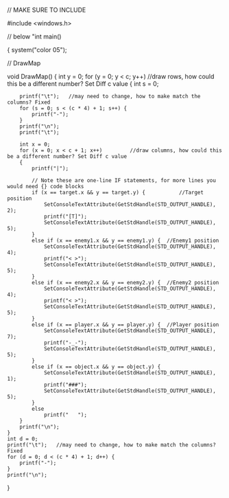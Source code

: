 // MAKE SURE TO INCLUDE

 #include <windows.h>

// below "int main() 

{
system("color 05");

// DrawMap 

void DrawMap()
{
	int y = 0;
	for (y = 0; y < c; y++)				//draw rows, how could this be a different number? Set Diff c value
	{
		int s = 0;



		printf("\t");	//may need to change, how to make match the columns? Fixed
		for (s = 0; s < (c * 4) + 1; s++) {
			printf("-");
		}
		printf("\n");
		printf("\t");

		int x = 0;
		for (x = 0; x < c + 1; x++)			//draw columns, how could this be a different number? Set Diff c value
		{
			printf("|");

			// Note these are one-line IF statements, for more lines you would need {} code blocks
			if (x == target.x && y == target.y) {			//Target position
				SetConsoleTextAttribute(GetStdHandle(STD_OUTPUT_HANDLE), 2);
				printf("[T]");
				SetConsoleTextAttribute(GetStdHandle(STD_OUTPUT_HANDLE), 5);
			}
			else if (x == enemy1.x && y == enemy1.y) {	//Enemy1 position
				SetConsoleTextAttribute(GetStdHandle(STD_OUTPUT_HANDLE), 4);
				printf("< >");
				SetConsoleTextAttribute(GetStdHandle(STD_OUTPUT_HANDLE), 5);
			}
			else if (x == enemy2.x && y == enemy2.y) {	//Enemy2 position
				SetConsoleTextAttribute(GetStdHandle(STD_OUTPUT_HANDLE), 4);
				printf("< >");
				SetConsoleTextAttribute(GetStdHandle(STD_OUTPUT_HANDLE), 5);
			}
			else if (x == player.x && y == player.y) {	//Player position
				SetConsoleTextAttribute(GetStdHandle(STD_OUTPUT_HANDLE), 7);
				printf("-_-");
				SetConsoleTextAttribute(GetStdHandle(STD_OUTPUT_HANDLE), 5);
			}
			else if (x == object.x && y == object.y) {
				SetConsoleTextAttribute(GetStdHandle(STD_OUTPUT_HANDLE), 1);
				printf("###");
				SetConsoleTextAttribute(GetStdHandle(STD_OUTPUT_HANDLE), 5);
			}
			else
				printf("   ");
		}
		printf("\n");
	}
	int d = 0;
	printf("\t");	//may need to change, how to make match the columns? Fixed
	for (d = 0; d < (c * 4) + 1; d++) {
		printf("-");
	}
	printf("\n");
}
